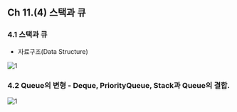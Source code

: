## Ch 11.(4) 스택과 큐

### 4.1 스택과 큐

- 자료구조(Data Structure)

![1](C:\Users\IBK\Desktop\Java\200212_배열_링크드리스트\capture\5.PNG)



### 4.2 Queue의 변형 - Deque, PriorityQueue, Stack과 Queue의 결합.

![1](C:\Users\IBK\Desktop\Java\200212_배열_링크드리스트\capture\6.png)



